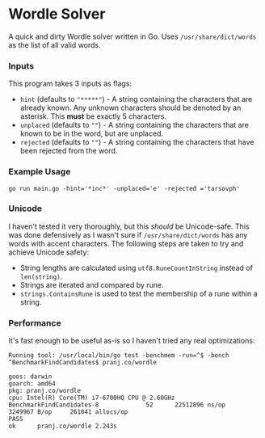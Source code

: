 # Wordle Solver

A quick and dirty Wordle solver written in Go. Uses `/usr/share/dict/words` as the list of all valid words.

### Inputs

This program takes 3 inputs as flags:

- `hint` (defaults to `"*****"`) - A string containing the characters that are already known. Any unknown characters should be denoted by an asterisk. This **must** be exactly 5 characters.
- `unplaced` (defaults to `""`) - A string containing the characters that are known to be in the word, but are unplaced.
- `rejected` (defaults to `""`) - A string containing the characters that have been rejected from the word.

### Example Usage

```
go run main.go -hint='*inc*' -unplaced='e' -rejected ='tarsovph'
```

### Unicode

I haven't tested it very thoroughly, but this _should_ be Unicode-safe. This was done defensively as I wasn't sure if `/usr/share/dict/words` has any words with accent characters. The following steps are taken to try and achieve Unicode safety:
* String lengths are calculated using `utf8.RuneCountInString` instead of `len(string)`.
* Strings are iterated and compared by rune.
* `strings.ContainsRune` is used to test the membership of a rune within a string.

### Performance

It's fast enough to be useful as-is so I haven't tried any real optimizations:

```
Running tool: /usr/local/bin/go test -benchmem -run=^$ -bench ^BenchmarkFindCandidates$ pranj.co/wordle

goos: darwin
goarch: amd64
pkg: pranj.co/wordle
cpu: Intel(R) Core(TM) i7-6700HQ CPU @ 2.60GHz
BenchmarkFindCandidates-8   	      52	  22512896 ns/op	 3249967 B/op	  261041 allocs/op
PASS
ok  	pranj.co/wordle	2.243s
```
